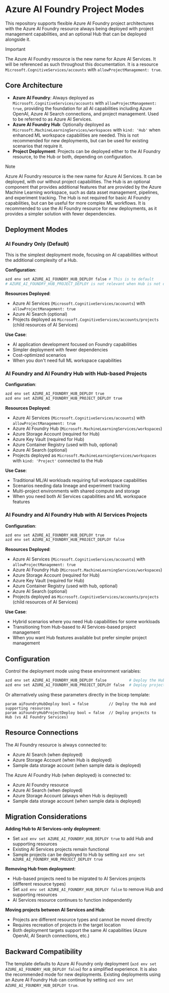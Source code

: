 # Azure AI Foundry Project Modes

This repository supports flexible Azure AI Foundry project architectures with the Azure AI Foundry resource always being deployed with project management capabilities, and an optional Hub that can be deployed alongside it.

> [!IMPORTANT]
> The Azure AI Foundry resource is the new name for Azure AI Services. It will be referenced as such throughout this documentation. It is a resource `Microsoft.CognitiveServices/accounts` with `allowProjectManagement: true`.

## Core Architecture

- **Azure AI Foundry**: Always deployed as `Microsoft.CognitiveServices/accounts` with `allowProjectManagement: true`, providing the foundation for all AI capabilities including Azure OpenAI, Azure AI Search connections, and project management. Used to be referred to as Azure AI Services.
- **Azure AI Foundry Hub**: Optionally deployed as `Microsoft.MachineLearningServices/workspaces` with `kind: 'Hub'` when enhanced ML workspace capabilities are needed. This is not recommended for new deployments, but can be used for existing scenarios that require it.
- **Project Deployment**: Projects can be deployed either to the AI Foundry resource, to the Hub or both, depending on configuration.

> [!NOTE]
> Azure AI Foundry resource is the new name for Azure AI Services. It can be deployed, with our without project capabilities. The Hub is an optional component that provides additional features that are provided by the Azure Machine Learning workspace, such as data asset management, pipelines, and experiment tracking. The Hub is not required for basic AI Foundry capabilities, but can be useful for more complex ML workflows. It is recommended to use the AI Foundry resource for new deployments, as it provides a simpler solution with fewer dependencies.

## Deployment Modes

### AI Foundry Only (Default)

This is the simplest deployment mode, focusing on AI capabilities without the additional complexity of a Hub.

**Configuration**:

```bash
azd env set AZURE_AI_FOUNDRY_HUB_DEPLOY false # This is te default
# AZURE_AI_FOUNDRY_HUB_PROJECT_DEPLOY is not relevant when Hub is not deployed
```

**Resources Deployed**:

- Azure AI Services (`Microsoft.CognitiveServices/accounts`) with `allowProjectManagement: true`
- Azure AI Search (optional)
- Projects deployed as `Microsoft.CognitiveServices/accounts/projects` (child resources of AI Services)

**Use Case**:

- AI application development focused on Foundry capabilities
- Simpler deployment with fewer dependencies
- Cost-optimized scenarios
- When you don't need full ML workspace capabilities

### AI Foundry and AI Foundry Hub with Hub-based Projects

**Configuration**:

```bash
azd env set AZURE_AI_FOUNDRY_HUB_DEPLOY true
azd env set AZURE_AI_FOUNDRY_HUB_PROJECT_DEPLOY true
```

**Resources Deployed**:

- Azure AI Services (`Microsoft.CognitiveServices/accounts`) with `allowProjectManagement: true`
- Azure AI Foundry Hub (`Microsoft.MachineLearningServices/workspaces`)
- Azure Storage Account (required for Hub)
- Azure Key Vault (required for Hub)
- Azure Container Registry (used with hub, optional)
- Azure AI Search (optional)
- Projects deployed as `Microsoft.MachineLearningServices/workspaces` with `kind: 'Project'` connected to the Hub

**Use Case**:

- Traditional ML/AI workloads requiring full workspace capabilities
- Scenarios needing data lineage and experiment tracking
- Multi-project environments with shared compute and storage
- When you need both AI Services capabilities and ML workspace features

### AI Foundry and AI Foundry Hub with AI Services Projects

**Configuration**:

```bash
azd env set AZURE_AI_FOUNDRY_HUB_DEPLOY true
azd env set AZURE_AI_FOUNDRY_HUB_PROJECT_DEPLOY false
```

**Resources Deployed**:

- Azure AI Services (`Microsoft.CognitiveServices/accounts`) with `allowProjectManagement: true`
- Azure AI Foundry Hub (`Microsoft.MachineLearningServices/workspaces`)
- Azure Storage Account (required for Hub)
- Azure Key Vault (required for Hub)
- Azure Container Registry (used with hub, optional)
- Azure AI Search (optional)
- Projects deployed as `Microsoft.CognitiveServices/accounts/projects` (child resources of AI Services)

**Use Case**:

- Hybrid scenarios where you need Hub capabilities for some workloads
- Transitioning from Hub-based to AI Services-based project management
- When you want Hub features available but prefer simpler project management

## Configuration

Control the deployment mode using these environment variables:

```bash
azd env set AZURE_AI_FOUNDRY_HUB_DEPLOY false          # Deploy the Hub and supporting resources
azd env set AZURE_AI_FOUNDRY_HUB_PROJECT_DEPLOY false  # Deploy projects to Hub (vs AI Foundry Services)
```

Or alternatively using these parameters directly in the bicep template:

```bicep
param aiFoundryHubDeploy bool = false         // Deploy the Hub and supporting resources
param aiFoundryHubProjectDeploy bool = false  // Deploy projects to Hub (vs AI Foundry Services)
```

## Resource Connections

The AI Foundry resource is always connected to:

- Azure AI Search (when deployed)
- Azure Storage Account (when Hub is deployed)
- Sample data storage account (when sample data is deployed)

The Azure AI Foundry Hub (when deployed) is connected to:

- Azure AI Foundry resource
- Azure AI Search (when deployed)
- Azure Storage Account (always when Hub is deployed)
- Sample data storage account (when sample data is deployed)

## Migration Considerations

**Adding Hub to AI Services-only deployment**:

- Set `azd env set AZURE_AI_FOUNDRY_HUB_DEPLOY true` to add Hub and supporting resources
- Existing AI Services projects remain functional
- Sample projects can be deployed to Hub by setting `azd env set AZURE_AI_FOUNDRY_HUB_PROJECT_DEPLOY true`

**Removing Hub from deployment**:

- Hub-based projects need to be migrated to AI Services projects (different resource types)
- Set `azd env set AZURE_AI_FOUNDRY_HUB_DEPLOY false` to remove Hub and supporting resources
- AI Services resource continues to function independently

**Moving projects between AI Services and Hub**:

- Projects are different resource types and cannot be moved directly
- Requires recreation of projects in the target location
- Both deployment targets support the same AI capabilities (Azure OpenAI, AI Search connections, etc.)

## Backward Compatibility

The template defaults to Azure AI Foundry only deployment (`azd env set AZURE_AI_FOUNDRY_HUB_DEPLOY false`) for a simplified experience. It is also the recommended mode for new deployments. Existing deployments using an Azure AI Foundry Hub can continue by setting `azd env set AZURE_AI_FOUNDRY_HUB_DEPLOY true`.
